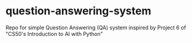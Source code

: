 # question-answering-system
Repo for simple Question Answering (QA) system inspired by Project 6 of "CS50's Introduction to AI with Python"
